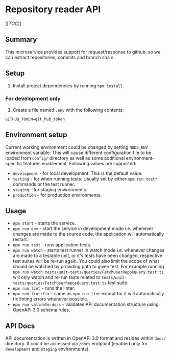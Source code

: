 # Repository reader API

[[_TOC_]]

## Summary

This microservice provides support for request/response to github, so we can extract repositories, commits and branch sha`s

## Setup

1. Install project dependencies by running `npm install`.

### For development only

1. Create a file named `.env` with the following contents:

```dotenv
GITHUB_TOKEN=git_hub_token
```

## Environment setup

Current working environment could be changed by setting `NODE_ENV` environment variable. This will cause different configuration
file to be loaded from `config/` directory as well as some additional environment-specific features enablement. Following
values are supported:

* `development` - for local development. This is the default value.
* `testing` - for when running tests. Usually set by either `npm run test*` commands or the test runner.
* `staging` - for staging environments.
* `production` - for production environments.

## Usage

* `npm start` - starts the service.
* `npm run dev` - start the service in development mode i.e. whenever changes are made to the source code, the application
  will automatically restart.
* `npm run test` - runs application tests.
* `npm run watch` - starts test runner in watch mode i.e. whenever changes are made to a testable unit, or it's tests have
  been changed, respective test suites will be re-run again. You could also limit the scope of what should be watched by providing
  path to given test. For example running `npm run watch tests/unit-tests/queries/FetchUserReposQuery.test.ts` will only watch and re-run tests related to `tests/unit-tests/queries/FetchUserReposQuery.test.ts` test suite.
* `npm run lint` - runs the linter.
* `npm run lint:fix` - same as `npm run lint` except for it will automatically fix linting errors whenever possible.
* `npm run validate:docs` - validates API documentation structure using OpenAPI 3.0 schema rules.

## API Docs

API documentation is written in OpenAPI 3.0 format and resides within `docs/` directory. It could be accessed via `/docs`
endpoint (enabled only for `development` and `staging` environments).